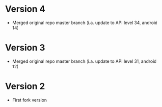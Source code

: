 # Version 4
- Merged original repo master branch (i.a. update to API level 34, android 14)

# Version 3
- Merged original repo master branch (i.a. update to API level 31, android 12)

# Version 2
- First fork version